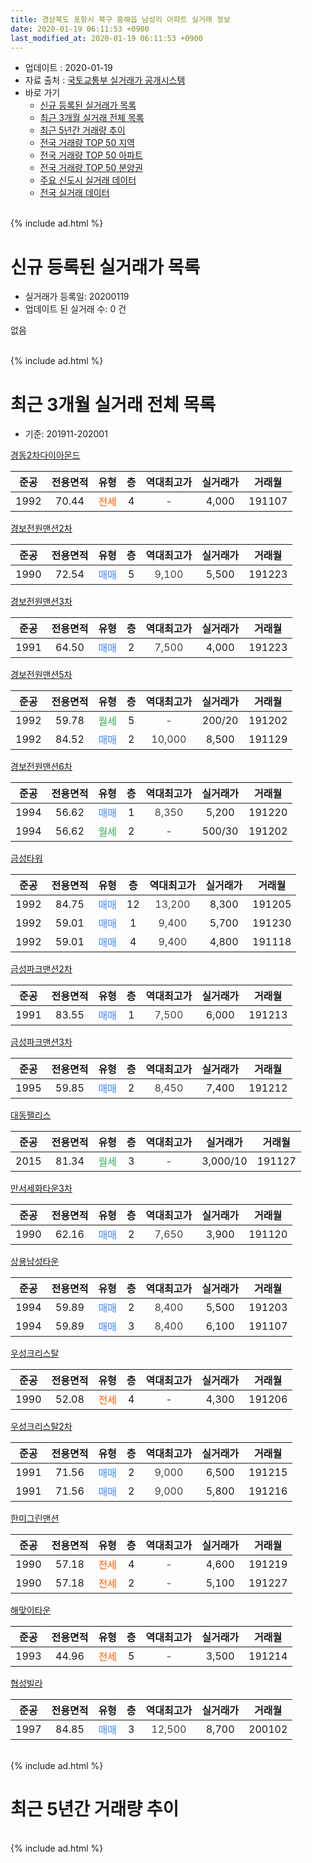 ```yaml
---
title: 경상북도 포항시 북구 흥해읍 남성리 아파트 실거래 정보
date: 2020-01-19 06:11:53 +0900
last_modified_at: 2020-01-19 06:11:53 +0900
---
```


* 업데이트 : 2020-01-19
* 자료 출처 : [국토교통부 실거래가 공개시스템](http://rt.molit.go.kr)
* 바로 가기
    * [신규 등록된 실거래가 목록](#신규-등록된-실거래가-목록)
    * [최근 3개월 실거래 전체 목록](#최근-3개월-실거래-전체-목록)
    * [최근 5년간 거래량 추이](#최근-5년간-거래량-추이)
    * [전국 거래량 TOP 50 지역](https://apt-info.github.io/apt-trade-info/최근-3개월-전국에서-가장-거래가-많이-발생한-지역)
    * [전국 거래량 TOP 50 아파트](https://apt-info.github.io/apt-trade-info/최근-3개월-전국에서-가장-거래가-많이-발생한-아파트)
    * [전국 거래량 TOP 50 분양권](https://apt-info.github.io/apt-trade-info/최근-3개월-전국에서-가장-거래가-많이-발생한-분양권)
    * [주요 신도시 실거래 데이터](https://apt-info.github.io/apt-trade-info/주요-신도시)
    * [전국 실거래 데이터](https://apt-info.github.io/apt-trade-info/전국)
<br>
{% include ad.html %}
<br>

# 신규 등록된 실거래가 목록
* 실거래가 등록일: 20200119
* 업데이트 된 실거래 수: 0 건

없음

<br>
{% include ad.html %}
<br>

# 최근 3개월 실거래 전체 목록
* 기준: 201911-202001


[경동2차다이아몬드](https://search.naver.com/search.naver?query=%EA%B2%BD%EC%83%81%EB%B6%81%EB%8F%84+%ED%8F%AC%ED%95%AD%EC%8B%9C+%EB%B6%81%EA%B5%AC+%ED%9D%A5%ED%95%B4%EC%9D%8D+%EB%82%A8%EC%84%B1%EB%A6%AC+%EA%B2%BD%EB%8F%992%EC%B0%A8%EB%8B%A4%EC%9D%B4%EC%95%84%EB%AA%AC%EB%93%9C)

|준공|전용면적|유형|층|역대최고가|실거래가|거래월|
|:---:|:---:|:---:|:---:|:---:|:---:|:---:|
|1992|70.44|<span style="color:#ff5a00">전세</span>|4|<span style="color:#444444">-</span>|4,000|191107|

[경보전원맨션2차](https://search.naver.com/search.naver?query=%EA%B2%BD%EC%83%81%EB%B6%81%EB%8F%84+%ED%8F%AC%ED%95%AD%EC%8B%9C+%EB%B6%81%EA%B5%AC+%ED%9D%A5%ED%95%B4%EC%9D%8D+%EB%82%A8%EC%84%B1%EB%A6%AC+%EA%B2%BD%EB%B3%B4%EC%A0%84%EC%9B%90%EB%A7%A8%EC%85%982%EC%B0%A8)

|준공|전용면적|유형|층|역대최고가|실거래가|거래월|
|:---:|:---:|:---:|:---:|:---:|:---:|:---:|
|1990|72.54|<span style="color:#4285f3">매매</span>|5|<span style="color:#444444">9,100</span>|5,500|191223|

[경보전원맨션3차](https://search.naver.com/search.naver?query=%EA%B2%BD%EC%83%81%EB%B6%81%EB%8F%84+%ED%8F%AC%ED%95%AD%EC%8B%9C+%EB%B6%81%EA%B5%AC+%ED%9D%A5%ED%95%B4%EC%9D%8D+%EB%82%A8%EC%84%B1%EB%A6%AC+%EA%B2%BD%EB%B3%B4%EC%A0%84%EC%9B%90%EB%A7%A8%EC%85%983%EC%B0%A8)

|준공|전용면적|유형|층|역대최고가|실거래가|거래월|
|:---:|:---:|:---:|:---:|:---:|:---:|:---:|
|1991|64.50|<span style="color:#4285f3">매매</span>|2|<span style="color:#444444">7,500</span>|4,000|191223|

[경보전원맨션5차](https://search.naver.com/search.naver?query=%EA%B2%BD%EC%83%81%EB%B6%81%EB%8F%84+%ED%8F%AC%ED%95%AD%EC%8B%9C+%EB%B6%81%EA%B5%AC+%ED%9D%A5%ED%95%B4%EC%9D%8D+%EB%82%A8%EC%84%B1%EB%A6%AC+%EA%B2%BD%EB%B3%B4%EC%A0%84%EC%9B%90%EB%A7%A8%EC%85%985%EC%B0%A8)

|준공|전용면적|유형|층|역대최고가|실거래가|거래월|
|:---:|:---:|:---:|:---:|:---:|:---:|:---:|
|1992|59.78|<span style="color:#34a853">월세</span>|5|<span style="color:#444444">-</span>|200/20|191202|
|1992|84.52|<span style="color:#4285f3">매매</span>|2|<span style="color:#444444">10,000</span>|8,500|191129|

[경보전원맨션6차](https://search.naver.com/search.naver?query=%EA%B2%BD%EC%83%81%EB%B6%81%EB%8F%84+%ED%8F%AC%ED%95%AD%EC%8B%9C+%EB%B6%81%EA%B5%AC+%ED%9D%A5%ED%95%B4%EC%9D%8D+%EB%82%A8%EC%84%B1%EB%A6%AC+%EA%B2%BD%EB%B3%B4%EC%A0%84%EC%9B%90%EB%A7%A8%EC%85%986%EC%B0%A8)

|준공|전용면적|유형|층|역대최고가|실거래가|거래월|
|:---:|:---:|:---:|:---:|:---:|:---:|:---:|
|1994|56.62|<span style="color:#4285f3">매매</span>|1|<span style="color:#444444">8,350</span>|5,200|191220|
|1994|56.62|<span style="color:#34a853">월세</span>|2|<span style="color:#444444">-</span>|500/30|191202|

[금성타워](https://search.naver.com/search.naver?query=%EA%B2%BD%EC%83%81%EB%B6%81%EB%8F%84+%ED%8F%AC%ED%95%AD%EC%8B%9C+%EB%B6%81%EA%B5%AC+%ED%9D%A5%ED%95%B4%EC%9D%8D+%EB%82%A8%EC%84%B1%EB%A6%AC+%EA%B8%88%EC%84%B1%ED%83%80%EC%9B%8C)

|준공|전용면적|유형|층|역대최고가|실거래가|거래월|
|:---:|:---:|:---:|:---:|:---:|:---:|:---:|
|1992|84.75|<span style="color:#4285f3">매매</span>|12|<span style="color:#444444">13,200</span>|8,300|191205|
|1992|59.01|<span style="color:#4285f3">매매</span>|1|<span style="color:#444444">9,400</span>|5,700|191230|
|1992|59.01|<span style="color:#4285f3">매매</span>|4|<span style="color:#444444">9,400</span>|4,800|191118|

[금성파크맨션2차](https://search.naver.com/search.naver?query=%EA%B2%BD%EC%83%81%EB%B6%81%EB%8F%84+%ED%8F%AC%ED%95%AD%EC%8B%9C+%EB%B6%81%EA%B5%AC+%ED%9D%A5%ED%95%B4%EC%9D%8D+%EB%82%A8%EC%84%B1%EB%A6%AC+%EA%B8%88%EC%84%B1%ED%8C%8C%ED%81%AC%EB%A7%A8%EC%85%982%EC%B0%A8)

|준공|전용면적|유형|층|역대최고가|실거래가|거래월|
|:---:|:---:|:---:|:---:|:---:|:---:|:---:|
|1991|83.55|<span style="color:#4285f3">매매</span>|1|<span style="color:#444444">7,500</span>|6,000|191213|

[금성파크맨션3차](https://search.naver.com/search.naver?query=%EA%B2%BD%EC%83%81%EB%B6%81%EB%8F%84+%ED%8F%AC%ED%95%AD%EC%8B%9C+%EB%B6%81%EA%B5%AC+%ED%9D%A5%ED%95%B4%EC%9D%8D+%EB%82%A8%EC%84%B1%EB%A6%AC+%EA%B8%88%EC%84%B1%ED%8C%8C%ED%81%AC%EB%A7%A8%EC%85%983%EC%B0%A8)

|준공|전용면적|유형|층|역대최고가|실거래가|거래월|
|:---:|:---:|:---:|:---:|:---:|:---:|:---:|
|1995|59.85|<span style="color:#4285f3">매매</span>|2|<span style="color:#444444">8,450</span>|7,400|191212|

[대동팰리스](https://search.naver.com/search.naver?query=%EA%B2%BD%EC%83%81%EB%B6%81%EB%8F%84+%ED%8F%AC%ED%95%AD%EC%8B%9C+%EB%B6%81%EA%B5%AC+%ED%9D%A5%ED%95%B4%EC%9D%8D+%EB%82%A8%EC%84%B1%EB%A6%AC+%EB%8C%80%EB%8F%99%ED%8C%B0%EB%A6%AC%EC%8A%A4)

|준공|전용면적|유형|층|역대최고가|실거래가|거래월|
|:---:|:---:|:---:|:---:|:---:|:---:|:---:|
|2015|81.34|<span style="color:#34a853">월세</span>|3|<span style="color:#444444">-</span>|3,000/10|191127|

[만서세화타운3차](https://search.naver.com/search.naver?query=%EA%B2%BD%EC%83%81%EB%B6%81%EB%8F%84+%ED%8F%AC%ED%95%AD%EC%8B%9C+%EB%B6%81%EA%B5%AC+%ED%9D%A5%ED%95%B4%EC%9D%8D+%EB%82%A8%EC%84%B1%EB%A6%AC+%EB%A7%8C%EC%84%9C%EC%84%B8%ED%99%94%ED%83%80%EC%9A%B43%EC%B0%A8)

|준공|전용면적|유형|층|역대최고가|실거래가|거래월|
|:---:|:---:|:---:|:---:|:---:|:---:|:---:|
|1990|62.16|<span style="color:#4285f3">매매</span>|2|<span style="color:#444444">7,650</span>|3,900|191120|

[상용남성타운](https://search.naver.com/search.naver?query=%EA%B2%BD%EC%83%81%EB%B6%81%EB%8F%84+%ED%8F%AC%ED%95%AD%EC%8B%9C+%EB%B6%81%EA%B5%AC+%ED%9D%A5%ED%95%B4%EC%9D%8D+%EB%82%A8%EC%84%B1%EB%A6%AC+%EC%83%81%EC%9A%A9%EB%82%A8%EC%84%B1%ED%83%80%EC%9A%B4)

|준공|전용면적|유형|층|역대최고가|실거래가|거래월|
|:---:|:---:|:---:|:---:|:---:|:---:|:---:|
|1994|59.89|<span style="color:#4285f3">매매</span>|2|<span style="color:#444444">8,400</span>|5,500|191203|
|1994|59.89|<span style="color:#4285f3">매매</span>|3|<span style="color:#444444">8,400</span>|6,100|191107|

[우성크리스탈](https://search.naver.com/search.naver?query=%EA%B2%BD%EC%83%81%EB%B6%81%EB%8F%84+%ED%8F%AC%ED%95%AD%EC%8B%9C+%EB%B6%81%EA%B5%AC+%ED%9D%A5%ED%95%B4%EC%9D%8D+%EB%82%A8%EC%84%B1%EB%A6%AC+%EC%9A%B0%EC%84%B1%ED%81%AC%EB%A6%AC%EC%8A%A4%ED%83%88)

|준공|전용면적|유형|층|역대최고가|실거래가|거래월|
|:---:|:---:|:---:|:---:|:---:|:---:|:---:|
|1990|52.08|<span style="color:#ff5a00">전세</span>|4|<span style="color:#444444">-</span>|4,300|191206|

[우성크리스탈2차](https://search.naver.com/search.naver?query=%EA%B2%BD%EC%83%81%EB%B6%81%EB%8F%84+%ED%8F%AC%ED%95%AD%EC%8B%9C+%EB%B6%81%EA%B5%AC+%ED%9D%A5%ED%95%B4%EC%9D%8D+%EB%82%A8%EC%84%B1%EB%A6%AC+%EC%9A%B0%EC%84%B1%ED%81%AC%EB%A6%AC%EC%8A%A4%ED%83%882%EC%B0%A8)

|준공|전용면적|유형|층|역대최고가|실거래가|거래월|
|:---:|:---:|:---:|:---:|:---:|:---:|:---:|
|1991|71.56|<span style="color:#4285f3">매매</span>|2|<span style="color:#444444">9,000</span>|6,500|191215|
|1991|71.56|<span style="color:#4285f3">매매</span>|2|<span style="color:#444444">9,000</span>|5,800|191216|

[한미그린맨션](https://search.naver.com/search.naver?query=%EA%B2%BD%EC%83%81%EB%B6%81%EB%8F%84+%ED%8F%AC%ED%95%AD%EC%8B%9C+%EB%B6%81%EA%B5%AC+%ED%9D%A5%ED%95%B4%EC%9D%8D+%EB%82%A8%EC%84%B1%EB%A6%AC+%ED%95%9C%EB%AF%B8%EA%B7%B8%EB%A6%B0%EB%A7%A8%EC%85%98)

|준공|전용면적|유형|층|역대최고가|실거래가|거래월|
|:---:|:---:|:---:|:---:|:---:|:---:|:---:|
|1990|57.18|<span style="color:#ff5a00">전세</span>|4|<span style="color:#444444">-</span>|4,600|191219|
|1990|57.18|<span style="color:#ff5a00">전세</span>|2|<span style="color:#444444">-</span>|5,100|191227|

[해맞이타운](https://search.naver.com/search.naver?query=%EA%B2%BD%EC%83%81%EB%B6%81%EB%8F%84+%ED%8F%AC%ED%95%AD%EC%8B%9C+%EB%B6%81%EA%B5%AC+%ED%9D%A5%ED%95%B4%EC%9D%8D+%EB%82%A8%EC%84%B1%EB%A6%AC+%ED%95%B4%EB%A7%9E%EC%9D%B4%ED%83%80%EC%9A%B4)

|준공|전용면적|유형|층|역대최고가|실거래가|거래월|
|:---:|:---:|:---:|:---:|:---:|:---:|:---:|
|1993|44.96|<span style="color:#ff5a00">전세</span>|5|<span style="color:#444444">-</span>|3,500|191214|

[협성빌라](https://search.naver.com/search.naver?query=%EA%B2%BD%EC%83%81%EB%B6%81%EB%8F%84+%ED%8F%AC%ED%95%AD%EC%8B%9C+%EB%B6%81%EA%B5%AC+%ED%9D%A5%ED%95%B4%EC%9D%8D+%EB%82%A8%EC%84%B1%EB%A6%AC+%ED%98%91%EC%84%B1%EB%B9%8C%EB%9D%BC)

|준공|전용면적|유형|층|역대최고가|실거래가|거래월|
|:---:|:---:|:---:|:---:|:---:|:---:|:---:|
|1997|84.85|<span style="color:#4285f3">매매</span>|3|<span style="color:#444444">12,500</span>|8,700|200102|


<br>
{% include ad.html %}
<br>

# 최근 5년간 거래량 추이


<div style="width:100%;">
    <canvas id="deal_progress" height="200"></canvas>
</div>

<script>
new Chart(document.getElementById("deal_progress"), {
    type: 'line',
    data: {
        labels: ['201501','201502','201503','201504','201505','201506','201507','201508','201509','201510','201511','201512','201601','201602','201603','201604','201605','201606','201607','201608','201609','201610','201611','201612','201701','201702','201703','201704','201705','201706','201707','201708','201709','201710','201711','201712','201801','201802','201803','201804','201805','201806','201807','201808','201809','201810','201811','201812','201901','201902','201903','201904','201905','201906','201907','201908','201909','201910','201911','201912','202001'],
        datasets: [{
            label: '매매',
            pointRadius: 1,
            data: [8, 5, 15, 6, 5, 13, 12, 7, 11, 14, 15, 9, 3, 8, 6, 5, 6, 7, 8, 4, 6, 3, 10, 6, 3, 4, 4, 5, 1, 4, 6, 5, 3, 3, 4, 10, 4, 4, 3, 5, 1, 5, 3, 4, 3, 3, 2, 3, 5, 0, 4, 6, 3, 5, 7, 4, 3, 7, 4, 10, 1],
            borderColor: "rgba(255, 201, 14, 1)",
            backgroundColor: "rgba(255, 201, 14, 0.5)",
            fill: false,
            lineTension: 0
        },{
            label: '전월세',
            pointRadius: 1,
            data: [2, 1, 3, 2, 4, 1, 2, 3, 0, 4, 1, 2, 1, 1, 3, 3, 4, 1, 2, 2, 0, 3, 5, 3, 1, 3, 5, 1, 0, 1, 0, 3, 4, 4, 4, 3, 2, 2, 7, 5, 3, 3, 1, 3, 1, 3, 3, 0, 1, 1, 3, 2, 1, 1, 3, 0, 2, 0, 2, 6, 0],
            borderColor: "rgba(0, 141, 185, 1)",
            backgroundColor: "rgba(0, 141, 185, 0.5)",
            fill: false,
            lineTension: 0
        }
        ]
    },
    options: {
        responsive: true,
        title: {
            display: false
        },
        tooltips: {
            mode: 'index',
            intersect: false
        },
        hover: {
            mode: 'nearest',
            intersect: true
        },
        scales: {
            xAxes: [{
                display: true,
                scaleLabel: {
                    display: true,
                    labelString: '년/월'
                }
            }],
            yAxes: [{
                display: true,
                ticks: {
                    suggestedMin: 0,
                },
                scaleLabel: {
                    display: true,
                    labelString: '실거래 수'
                }
            }]
        }
    }
});

</script>


<br>
{% include ad.html %}
<br>

